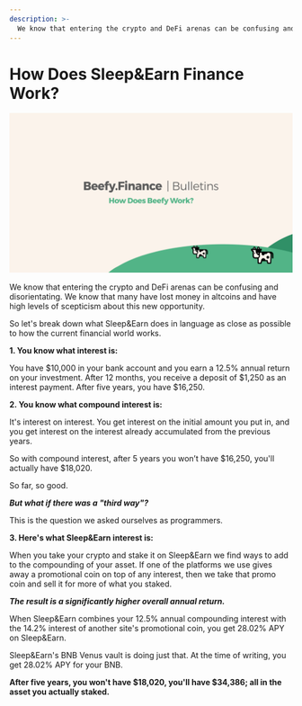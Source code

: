 ```yaml
---
description: >-
  We know that entering the crypto and DeFi arenas can be confusing and disorientating… 
---
```


# How Does Sleep&Earn Finance Work?

![](../.gitbook/assets/bulletin-how-does-beefy-finance-work.png)

We know that entering the crypto and DeFi arenas can be confusing and disorientating. We know that many have lost money in altcoins and have high levels of scepticism about this new opportunity. 

So let's break down what Sleep&Earn does in language as close as possible to how the current financial world works.

**1. You know what interest is:**

You have $10,000 in your bank account and you earn a 12.5% annual return on your investment. After 12 months, you receive a deposit of $1,250 as an interest payment. After five years, you have $16,250.

**2. You know what compound interest is:**

It's interest on interest. You get interest on the initial amount you put in, and you get interest on the interest already accumulated from the previous years. 

So with compound interest, after 5 years you won’t have $16,250, you'll actually have $18,020. 

So far, so good. 

**_But what if there was a "third way"?_** 

This is the question we asked ourselves as programmers.

**3. Here's what Sleep&Earn interest is:** 

When you take your crypto and stake it on Sleep&Earn we find ways to add to the compounding of your asset. If one of the platforms we use gives away a promotional coin on top of any interest, then we take that promo coin and sell it for more of what you staked. 

**_The result is a significantly higher overall annual return._**

When Sleep&Earn combines your 12.5% annual compounding interest with the 14.2% interest of another site's promotional coin, you get 28.02% APY on Sleep&Earn. 

Sleep&Earn's BNB Venus vault is doing just that. At the time of writing, you get 28.02% APY for your BNB.

**After five years, you won't have $18,020, you'll have $34,386; all in the asset you actually staked.**